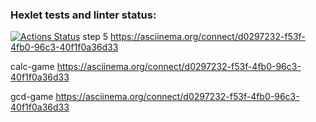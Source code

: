 ### Hexlet tests and linter status:
[![Actions Status](https://github.com/u-shev/python-project-lvl1/workflows/hexlet-check/badge.svg)](https://github.com/u-shev/python-project-lvl1/actions)
step 5 https://asciinema.org/connect/d0297232-f53f-4fb0-96c3-40f1f0a36d33

calc-game https://asciinema.org/connect/d0297232-f53f-4fb0-96c3-40f1f0a36d33

gcd-game https://asciinema.org/connect/d0297232-f53f-4fb0-96c3-40f1f0a36d33
